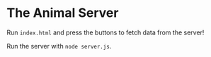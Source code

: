 # The Animal Server

Run ```index.html``` and press the buttons to fetch data from the server!

Run the server with ```node server.js```.